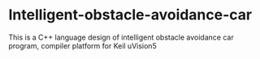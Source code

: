 # Intelligent-obstacle-avoidance-car
This is a C++ language design of intelligent obstacle avoidance car program, compiler platform for Keil uVision5
